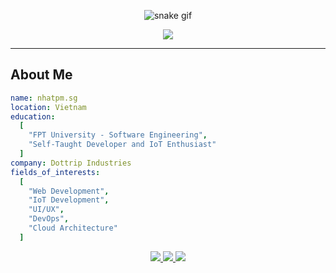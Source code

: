 <div align="center">
    
  ![snake gif](https://github.com/nhatpm3124/nhatpm3124/blob/output/github-snake-dark.svg)
</div>



<!-- Visit Counter -->
<div align="center">
  
  [![](https://visitcount.itsvg.in/api?id=technologyhell&icon=10&color=6)](https://visitcount.itsvg.in)
</div>

---

## About Me
```yaml
name: nhatpm.sg
location: Vietnam
education:
  [
    "FPT University - Software Engineering",
    "Self-Taught Developer and IoT Enthusiast"
  ]
company: Dottrip Industries
fields_of_interests:
  [
    "Web Development",
    "IoT Development",
    "UI/UX",
    "DevOps",
    "Cloud Architecture"
  ]
```



<div align="center">
  <a href="https://facebook.com/nhatpmsg">
    <img src="https://img.shields.io/badge/Facebook-%231877F2.svg?style=for-the-badge&logo=Facebook&logoColor=white"/>
  </a>
  <a href="mailto:nhatpm.sg@gmail.com">
    <img src="https://img.shields.io/badge/Gmail-D14836?style=for-the-badge&logo=gmail&logoColor=white"/>
  </a>
  <a href="https://github.com/nhatpmse">
    <img src="https://img.shields.io/badge/github-%23121011.svg?style=for-the-badge&logo=github&logoColor=white"/>
  </a>
</div>



